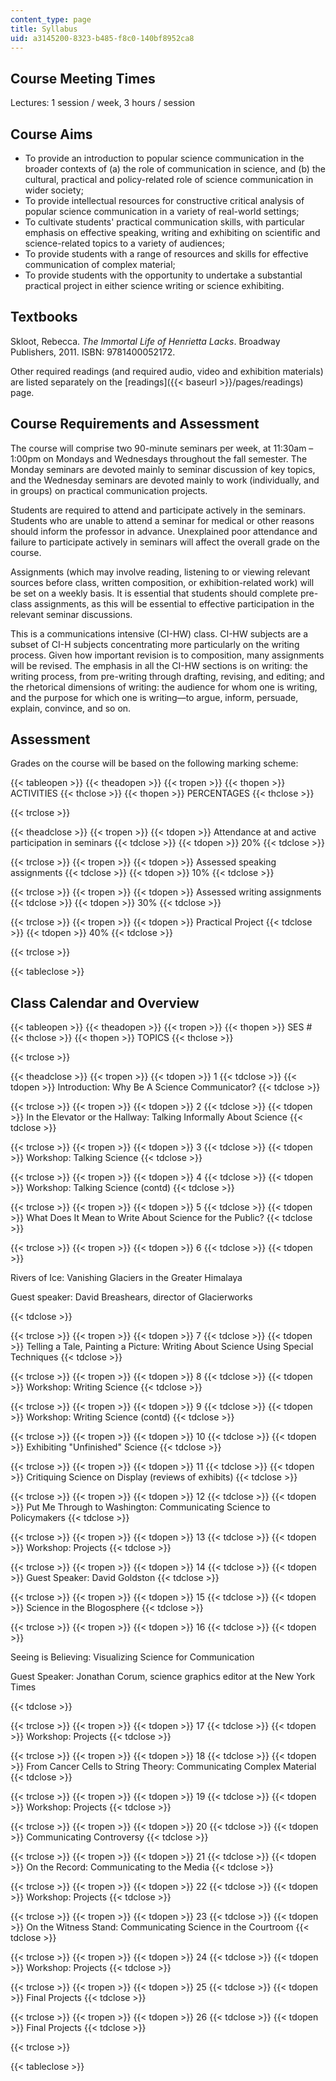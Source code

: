 ```yaml
---
content_type: page
title: Syllabus
uid: a3145200-8323-b485-f8c0-140bf8952ca8
---
```


Course Meeting Times
--------------------

Lectures: 1 session / week, 3 hours / session

Course Aims
-----------

*   To provide an introduction to popular science communication in the broader contexts of (a) the role of communication in science, and (b) the cultural, practical and policy-related role of science communication in wider society;
*   To provide intellectual resources for constructive critical analysis of popular science communication in a variety of real-world settings;
*   To cultivate students' practical communication skills, with particular emphasis on effective speaking, writing and exhibiting on scientific and science-related topics to a variety of audiences;
*   To provide students with a range of resources and skills for effective communication of complex material;
*   To provide students with the opportunity to undertake a substantial practical project in either science writing or science exhibiting.

Textbooks
---------

Skloot, Rebecca. _The Immortal Life of Henrietta Lacks_. Broadway Publishers, 2011. ISBN: 9781400052172.

Other required readings (and required audio, video and exhibition materials) are listed separately on the [readings]({{< baseurl >}}/pages/readings) page.

Course Requirements and Assessment
----------------------------------

The course will comprise two 90-minute seminars per week, at 11:30am – 1:00pm on Mondays and Wednesdays throughout the fall semester. The Monday seminars are devoted mainly to seminar discussion of key topics, and the Wednesday seminars are devoted mainly to work (individually, and in groups) on practical communication projects.

Students are required to attend and participate actively in the seminars. Students who are unable to attend a seminar for medical or other reasons should inform the professor in advance. Unexplained poor attendance and failure to participate actively in seminars will affect the overall grade on the course.

Assignments (which may involve reading, listening to or viewing relevant sources before class, written composition, or exhibition-related work) will be set on a weekly basis. It is essential that students should complete pre-class assignments, as this will be essential to effective participation in the relevant seminar discussions.

This is a communications intensive (CI-HW) class. CI-HW subjects are a subset of CI-H subjects concentrating more particularly on the writing process. Given how important revision is to composition, many assignments will be revised. The emphasis in all the CI-HW sections is on writing: the writing process, from pre-writing through drafting, revising, and editing; and the rhetorical dimensions of writing: the audience for whom one is writing, and the purpose for which one is writing—to argue, inform, persuade, explain, convince, and so on.

Assessment
----------

Grades on the course will be based on the following marking scheme:

{{< tableopen >}}
{{< theadopen >}}
{{< tropen >}}
{{< thopen >}}
ACTIVITIES
{{< thclose >}}
{{< thopen >}}
PERCENTAGES
{{< thclose >}}

{{< trclose >}}

{{< theadclose >}}
{{< tropen >}}
{{< tdopen >}}
Attendance at and active participation in seminars
{{< tdclose >}}
{{< tdopen >}}
20%
{{< tdclose >}}

{{< trclose >}}
{{< tropen >}}
{{< tdopen >}}
Assessed speaking assignments
{{< tdclose >}}
{{< tdopen >}}
10%
{{< tdclose >}}

{{< trclose >}}
{{< tropen >}}
{{< tdopen >}}
Assessed writing assignments
{{< tdclose >}}
{{< tdopen >}}
30%
{{< tdclose >}}

{{< trclose >}}
{{< tropen >}}
{{< tdopen >}}
Practical Project
{{< tdclose >}}
{{< tdopen >}}
40%
{{< tdclose >}}

{{< trclose >}}

{{< tableclose >}}

Class Calendar and Overview
---------------------------

{{< tableopen >}}
{{< theadopen >}}
{{< tropen >}}
{{< thopen >}}
SES #
{{< thclose >}}
{{< thopen >}}
TOPICS
{{< thclose >}}

{{< trclose >}}

{{< theadclose >}}
{{< tropen >}}
{{< tdopen >}}
1
{{< tdclose >}}
{{< tdopen >}}
Introduction: Why Be A Science Communicator?
{{< tdclose >}}

{{< trclose >}}
{{< tropen >}}
{{< tdopen >}}
2
{{< tdclose >}}
{{< tdopen >}}
In the Elevator or the Hallway: Talking Informally About Science
{{< tdclose >}}

{{< trclose >}}
{{< tropen >}}
{{< tdopen >}}
3
{{< tdclose >}}
{{< tdopen >}}
Workshop: Talking Science
{{< tdclose >}}

{{< trclose >}}
{{< tropen >}}
{{< tdopen >}}
4
{{< tdclose >}}
{{< tdopen >}}
Workshop: Talking Science (contd)
{{< tdclose >}}

{{< trclose >}}
{{< tropen >}}
{{< tdopen >}}
5
{{< tdclose >}}
{{< tdopen >}}
What Does It Mean to Write About Science for the Public?
{{< tdclose >}}

{{< trclose >}}
{{< tropen >}}
{{< tdopen >}}
6
{{< tdclose >}}
{{< tdopen >}}


Rivers of Ice: Vanishing Glaciers in the Greater Himalaya

Guest speaker: David Breashears, director of Glacierworks


{{< tdclose >}}

{{< trclose >}}
{{< tropen >}}
{{< tdopen >}}
7
{{< tdclose >}}
{{< tdopen >}}
Telling a Tale, Painting a Picture: Writing About Science Using Special Techniques
{{< tdclose >}}

{{< trclose >}}
{{< tropen >}}
{{< tdopen >}}
8
{{< tdclose >}}
{{< tdopen >}}
Workshop: Writing Science
{{< tdclose >}}

{{< trclose >}}
{{< tropen >}}
{{< tdopen >}}
9
{{< tdclose >}}
{{< tdopen >}}
Workshop: Writing Science (contd)
{{< tdclose >}}

{{< trclose >}}
{{< tropen >}}
{{< tdopen >}}
10
{{< tdclose >}}
{{< tdopen >}}
Exhibiting "Unfinished" Science
{{< tdclose >}}

{{< trclose >}}
{{< tropen >}}
{{< tdopen >}}
11
{{< tdclose >}}
{{< tdopen >}}
Critiquing Science on Display (reviews of exhibits)
{{< tdclose >}}

{{< trclose >}}
{{< tropen >}}
{{< tdopen >}}
12
{{< tdclose >}}
{{< tdopen >}}
Put Me Through to Washington: Communicating Science to Policymakers
{{< tdclose >}}

{{< trclose >}}
{{< tropen >}}
{{< tdopen >}}
13
{{< tdclose >}}
{{< tdopen >}}
Workshop: Projects
{{< tdclose >}}

{{< trclose >}}
{{< tropen >}}
{{< tdopen >}}
14
{{< tdclose >}}
{{< tdopen >}}
Guest Speaker: David Goldston
{{< tdclose >}}

{{< trclose >}}
{{< tropen >}}
{{< tdopen >}}
15
{{< tdclose >}}
{{< tdopen >}}
Science in the Blogosphere
{{< tdclose >}}

{{< trclose >}}
{{< tropen >}}
{{< tdopen >}}
16
{{< tdclose >}}
{{< tdopen >}}


Seeing is Believing: Visualizing Science for Communication

Guest Speaker: Jonathan Corum, science graphics editor at the New York Times


{{< tdclose >}}

{{< trclose >}}
{{< tropen >}}
{{< tdopen >}}
17
{{< tdclose >}}
{{< tdopen >}}
Workshop: Projects
{{< tdclose >}}

{{< trclose >}}
{{< tropen >}}
{{< tdopen >}}
18
{{< tdclose >}}
{{< tdopen >}}
From Cancer Cells to String Theory: Communicating Complex Material
{{< tdclose >}}

{{< trclose >}}
{{< tropen >}}
{{< tdopen >}}
19
{{< tdclose >}}
{{< tdopen >}}
Workshop: Projects
{{< tdclose >}}

{{< trclose >}}
{{< tropen >}}
{{< tdopen >}}
20
{{< tdclose >}}
{{< tdopen >}}
Communicating Controversy
{{< tdclose >}}

{{< trclose >}}
{{< tropen >}}
{{< tdopen >}}
21
{{< tdclose >}}
{{< tdopen >}}
On the Record: Communicating to the Media
{{< tdclose >}}

{{< trclose >}}
{{< tropen >}}
{{< tdopen >}}
22
{{< tdclose >}}
{{< tdopen >}}
Workshop: Projects
{{< tdclose >}}

{{< trclose >}}
{{< tropen >}}
{{< tdopen >}}
23
{{< tdclose >}}
{{< tdopen >}}
On the Witness Stand: Communicating Science in the Courtroom
{{< tdclose >}}

{{< trclose >}}
{{< tropen >}}
{{< tdopen >}}
24
{{< tdclose >}}
{{< tdopen >}}
Workshop: Projects
{{< tdclose >}}

{{< trclose >}}
{{< tropen >}}
{{< tdopen >}}
25
{{< tdclose >}}
{{< tdopen >}}
Final Projects
{{< tdclose >}}

{{< trclose >}}
{{< tropen >}}
{{< tdopen >}}
26
{{< tdclose >}}
{{< tdopen >}}
Final Projects
{{< tdclose >}}

{{< trclose >}}

{{< tableclose >}}